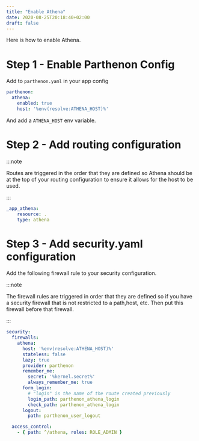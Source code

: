 ```yaml
---
title: "Enable Athena"
date: 2020-08-25T20:18:40+02:00
draft: false
---
```

Here is how to enable Athena.

# Step 1 - Enable Parthenon Config

Add to `parthenon.yaml` in your app config

```yaml
parthenon:
  athena:
    enabled: true
    host: '%env(resolve:ATHENA_HOST)%'
```

And add a `ATHENA_HOST` env variable.

# Step 2 - Add routing configuration

:::note

Routes are triggered in the order that they are defined so Athena should be at the top of your routing configuration to ensure it allows for the host to be used.

:::
```yaml
_app_athena:
    resource: .
    type: athena

```

# Step 3 - Add security.yaml configuration

Add the following firewall rule to your security configuration.

:::note

The firewall rules are triggered in order that they are defined so if you have a security firewall that is not restricted to a path,host, etc. Then put this firewall before that firewall.

:::

```yaml
security:
  firewalls:
    athena:
      host: '%env(resolve:ATHENA_HOST)%'
      stateless: false
      lazy: true
      provider: parthenon
      remember_me:
        secret: '%kernel.secret%'
        always_remember_me: true
      form_login:
        # "login" is the name of the route created previously
        login_path: parthenon_athena_login
        check_path: parthenon_athena_login
      logout:
        path: parthenon_user_logout

  access_control:
    - { path: ^/athena, roles: ROLE_ADMIN }

```
